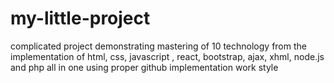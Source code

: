 # my-little-project
complicated project demonstrating mastering of 10 technology from the implementation of html, css, javascript , react, bootstrap, ajax, xhml, node.js and php all in one using proper github implementation work style
